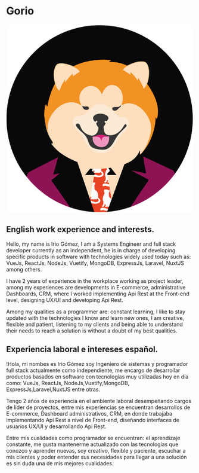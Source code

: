 # Gorio

![1](src/assets/logoirio.png) 

## English work experience and interests.

Hello, my name is Irio Gómez, I am a Systems Engineer and full stack developer currently as an independent, he is in charge of developing specific products in software with technologies widely used today such as: VueJs, ReactJs, NodeJs, Vuetify, MongoDB, ExpressJs, Laravel, NuxtJS among others.

I have 2 years of experience in the workplace working as project leader, among my experiences are developments in E-commerce, administrative Dashboards, CRM, where I worked implementing Api Rest at the Front-end level, designing UX/UI and 
developing Api Rest.

Among my qualities as a programmer are: constant learning, I like to stay updated with the technologies I know and learn new ones, I am creative, flexible and patient, listening to my clients and being able to understand their needs to reach a solution is without a doubt of my best qualities.

## Experiencia laboral e intereses español.

!Hola, mi nombes es Irio Gómez soy Ingeniero de sistemas y programador full stack actualmente como independiente, me encargo de desarrollar productos basados en software con tecnologías muy utilizadas hoy en día como: VueJs, ReactJs, NodeJs,Vuetify,MongoDB, ExpressJs,Laravel,NuxtJS entre otras.

Tengo 2 años de experiencia en el ambiente laboral desempeñando cargos de líder de proyectos, entre mis experiencias se encuentran desarrollos de E-commerce, Dashboard administrativos, CRM, en donde trabajaba implementando Api Rest a nivel de Front-end, diseñando interfaces de usuarios UX/UI y desarrollando Api Rest.

Entre mis cualidades como programador se encuentran: el aprendizaje constante, me gusta mantenerme actualizado con las tecnologías que conozco y aprender nuevas, soy creativo, flexible y paciente, escuchar a mis clientes y poder entender sus necesidades para llegar a una solución es sin duda una de mis mejores cualidades.
